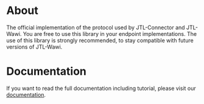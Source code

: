 # About

The official implementation of the protocol used by JTL-Connector and JTL-Wawi.
You are free to use this library in your endpoint implementations. 
The use of this library is strongly recommended, to stay compatible with future versions of JTL-Wawi. 

# Documentation

If you want to read the full documentation including tutorial, please visit our [documentation](https://jtl-devguide.readthedocs.io/projects/jtl-connector).
